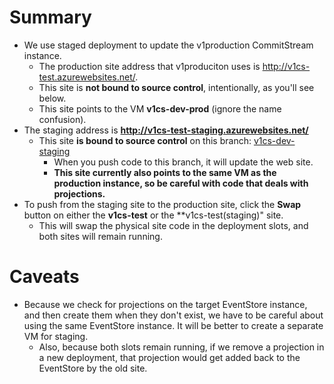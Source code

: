 # Summary

* We use staged deployment to update the v1production CommitStream instance.
  * The production site address that v1produciton uses is http://v1cs-test.azurewebsites.net/.
  * This site is **not bound to source control**, intentionally, as you'll see below.
  * This site points to the VM **v1cs-dev-prod** (ignore the name confusion).
* The staging address is **http://v1cs-test-staging.azurewebsites.net/**
  * This site **is bound to source control** on this branch: [v1cs-dev-staging](https://github.com/openAgile/CommitStream.Web/tree/v1cs-dev-staging)
    * When you push code to this branch, it will update the web site.
    * **This site currently also points to the same VM as the production instance, so be careful with code that deals with projections.**
* To push from the staging site to the production site, click the **Swap** button on either the **v1cs-test** or the **v1cs-test(staging)" site.
  * This will swap the physical site code in the deployment slots, and both sites will remain running.
  
# Caveats

* Because we check for projections on the target EventStore instance, and then create them when they don't exist, we have to be careful about using the same EventStore instance. It will be better to create a separate VM for staging.
  * Also, because both slots remain running, if we remove a projection in a new deployment, that projection would get added back to the EventStore by the old site.
    
  
  
  
  
